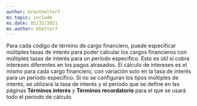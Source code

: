 ```yaml
---
author: brentholtorf
ms.topic: include
ms.date: 05/31/2021
ms.author: bholtorf
---
```

Para cada código de término de cargo financiero, puede especificar múltiples tasas de interés para poder calcular los cargos financieros con múltiples tasas de interés para un período específico. Esto es útil si cobra intereses diferentes en los pagos atrasados. El cálculo de intereses es el mismo para cada cargo financiero, con variación solo en la tasa de interés para un período específico. Si no se configuran los tipos múltiples de interés, se utilizará la tasa de interés y el período que se define en las páginas **Términos interés** y **Términos recordatorio** para el que se usará todo el período de cálculo.